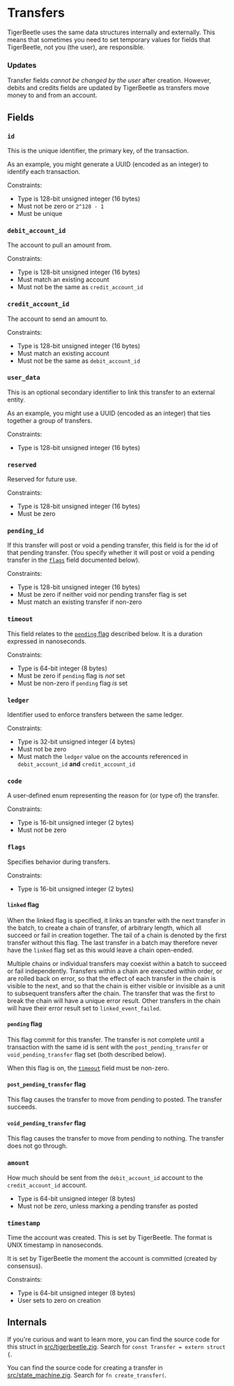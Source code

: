 # Transfers

TigerBeetle uses the same data structures internally and
externally. This means that sometimes you need to set temporary values
for fields that TigerBeetle, not you (the user), are responsible.

### Updates

Transfer fields *cannot be changed by the user* after
creation. However, debits and credits fields are updated by
TigerBeetle as transfers move money to and from an account.

## Fields

### `id`

This is the unique identifier, the primary key, of the transaction.

As an example, you might generate a UUID (encoded as an integer) to
identify each transaction.

Constraints:

* Type is 128-bit unsigned integer (16 bytes)
* Must not be zero or `2^128 - 1`
* Must be unique

### `debit_account_id`

The account to pull an amount from.

Constraints:

* Type is 128-bit unsigned integer (16 bytes)
* Must match an existing account
* Must not be the same as `credit_account_id`

### `credit_account_id`

The account to send an amount to.

Constraints:

* Type is 128-bit unsigned integer (16 bytes)
* Must match an existing account
* Must not be the same as `debit_account_id`

### `user_data`

This is an optional secondary identifier to link this transfer to an
external entity.

As an example, you might use a UUID (encoded as an integer) that
ties together a group of transfers.

Constraints:

* Type is 128-bit unsigned integer (16 bytes)

### `reserved`

Reserved for future use.

Constraints:

* Type is 128-bit unsigned integer (16 bytes)
* Must be zero

### `pending_id`

If this transfer will post or void a pending transfer, this field is
for the id of that pending transfer. (You specify whether it will
post or void a pending transfer in the [`flags`](#flags) field
documented below).

Constraints:

* Type is 128-bit unsigned integer (16 bytes)
* Must be zero if neither void nor pending transfer flag is set
* Must match an existing transfer if non-zero

### `timeout`

This field relates to the [`pending` flag](#pending-flag) described
below. It is a duration expressed in nanoseconds.

Constraints:

* Type is 64-bit integer (8 bytes)
* Must be zero if `pending` flag is *not* set
* Must be non-zero if `pending` flag *is* set

### `ledger`

Identifier used to enforce transfers between the same ledger.

Constraints:

* Type is 32-bit unsigned integer (4 bytes)
* Must not be zero
* Must match the `ledger` value on the accounts referenced in `debit_account_id` **and** `credit_account_id`

### `code`

A user-defined enum representing the reason for (or type of) the
transfer.

Constraints:

* Type is 16-bit unsigned integer (2 bytes)
* Must not be zero

### `flags`

Specifies behavior during transfers.

Constraints:

* Type is 16-bit unsigned integer (2 bytes)

#### `linked` flag

When the linked flag is specified, it links an transfer with the next
transfer in the batch, to create a chain of transfer, of arbitrary
length, which all succeed or fail in creation together. The tail of a
chain is denoted by the first transfer without this flag. The last
transfer in a batch may therefore never have the `linked` flag set as
this would leave a chain open-ended.

Multiple chains or individual transfers may coexist within a batch to
succeed or fail independently. Transfers within a chain are executed
within order, or are rolled back on error, so that the effect of each
transfer in the chain is visible to the next, and so that the chain is
either visible or invisible as a unit to subsequent transfers after the
chain. The transfer that was the first to break the chain will have a
unique error result. Other transfers in the chain will have their error
result set to `linked_event_failed`.

#### `pending` flag

This flag  commit for this transfer. The transfer is
not complete until a transaction with the same id is sent with the
`post_pending_transfer` or `void_pending_transfer` flag set (both
described below).

When this flag is on, the [`timeout`](#timeout) field must be non-zero.

#### `post_pending_transfer` flag

This flag causes the transfer to move from pending to posted. The
transfer succeeds.

#### `void_pending_transfer` flag

This flag causes the transfer to move from pending to nothing. The
transfer does not go through.

### `amount`

How much should be sent from the `debit_account_id` account to the
`credit_account_id` account.

* Type is 64-bit unsigned integer (8 bytes)
* Must not be zero, unless marking a pending transfer as posted

### `timestamp`

Time the account was created. This is set by TigerBeetle. The format
is UNIX timestamp in nanoseconds.

It is set by TigerBeetle the moment the account is committed (created
by consensus).

Constraints:

* Type is 64-bit unsigned integer (8 bytes)
* User sets to zero on creation

## Internals

If you're curious and want to learn more, you can find the source code
for this struct in
[src/tigerbeetle.zig](https://github.com/tigerbeetledb/tigerbeetle/blob/main/src/tigerbeetle.zig). Search
for `const Transfer = extern struct {`.

You can find the source code for creating a transfer in
[src/state_machine.zig](https://github.com/tigerbeetledb/tigerbeetle/blob/main/src/state_machine.zig). Search
for `fn create_transfer(`.
